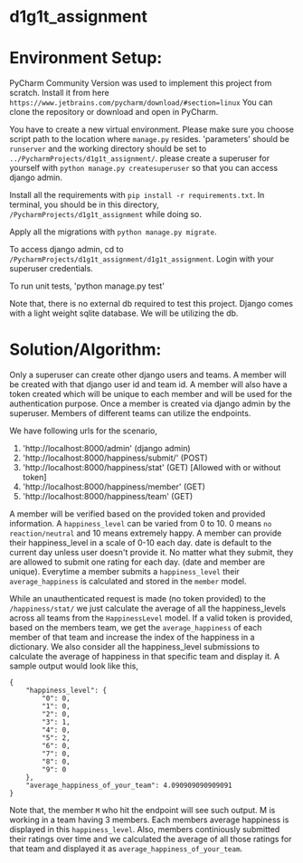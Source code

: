 # d1g1t_assignment
# Environment Setup:

PyCharm Community Version was used to implement this project from scratch.
Install it from here `https://www.jetbrains.com/pycharm/download/#section=linux` 
You can clone the repository or download and open in PyCharm.

You have to create a new virtual environment. Please make sure you choose script path to the location where `manage.py` resides. 'parameters' should be `runserver`
and the working directory should be set to `../PycharmProjects/d1g1t_assignment/`.
please create a superuser for yourself with `python manage.py createsuperuser` so that you can access django admin.

Install all the requirements with `pip install -r requirements.txt`. In terminal, you should be in this directory, `/PycharmProjects/d1g1t_assignment` while doing so.

Apply all the migrations with `python manage.py migrate`.

To access django admin, cd to `/PycharmProjects/d1g1t_assignment/d1g1t_assignment`. Login with your superuser credentials.

To run unit tests, 'python manage.py test'

Note that, there is no external db required to test this project. Django comes with a light weight sqlite database. We will be utilizing the db.

# Solution/Algorithm:

Only a superuser can create other django users and teams. A member will be created with that django user id and team id. A member will also have a token created
which will be unique to each member and will be used for the authentication purpose. Once a member is created via django admin by the superuser. Members of
different teams can utilize the endpoints.

We have following urls for the scenario,
1. 'http://localhost:8000/admin' (django admin)
2. 'http://localhost:8000/happiness/submit/' (POST)
3. 'http://localhost:8000/happiness/stat' (GET) [Allowed with or without token]
4. 'http://localhost:8000/happiness/member' (GET)
5. 'http://localhost:8000/happiness/team' (GET)

A member will be verified based on the provided token and provided information. A `happiness_level` can be varied from 0 to 10. 0 means `no reaction/neutral` and 10 means extremely happy. A member can provide their happiness_level in a scale of 0-10 each day. date is default to the current day unless user doesn't provide it. No matter what they submit, they are allowed to submit one rating for each day. (date and member are unique).
Everytime a member submits a `happiness_level` their `average_happiness` is calculated and stored in the `member` model.

While an unauthenticated request is made (no token provided) to the `/happiness/stat/` we just calculate the average of all the happiness_levels across all teams from the `HappinessLevel` model. If a valid token is provided, based on the members team, we get the `average_happiness` of each member of that team and increase the index of the happiness in a dictionary. We also consider all the happiness_level submissions to calculate the average of happiness in that specific team and display it.
A sample output would look like this,
```
{
    "happiness_level": {
        "0": 0,
        "1": 0,
        "2": 0,
        "3": 1,
        "4": 0,
        "5": 2,
        "6": 0,
        "7": 0,
        "8": 0,
        "9": 0
    },
    "average_happiness_of_your_team": 4.090909090909091
}
```
Note that, the member `M` who hit the endpoint will see such output. M is working in a team having 3 members. Each members average happiness is displayed in this `happiness_level`. Also, members continiously submitted their ratings over time and we calculated the average of all those ratings for that team and displayed it as `average_happiness_of_your_team`.

